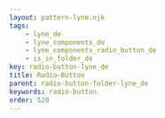 ```yaml
---
layout: pattern-lyne.njk
tags: 
    - lyne_de
    - lyne_components_de
    - lyne_components_radio_button_de
    - is_in_folder_de
key: radio-button-lyne_de
title: Radio-Button
parent: radio-button-folder-lyne_de
keywords: radio-button
order: 520
---
```

